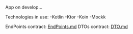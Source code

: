 App on develop...

Technologies in use:
-Kotlin
-Ktor
-Koin
-Mockk

EndPoints contract:
[EndPoints.md](src/main/kotlin/vsapp/routes/EndPoints.md)
DTOs contract:
[DTO.md](src/main/kotlin/vsapp/model/dtos/DTOs.md)
